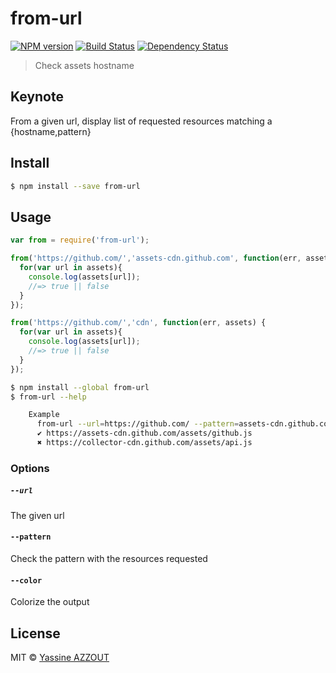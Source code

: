 # from-url
[![NPM version][npm-image]][npm-url] [![Build Status][travis-image]][travis-url] [![Dependency Status][daviddm-url]][daviddm-image]

> Check assets hostname

## Keynote

From a given url, display list of requested resources matching a {hostname,pattern}

## Install

```sh
$ npm install --save from-url
```


## Usage

```js
var from = require('from-url');

from('https://github.com/','assets-cdn.github.com', function(err, assets) {
  for(var url in assets){
    console.log(assets[url]);
    //=> true || false
  }
});

from('https://github.com/','cdn', function(err, assets) {
  for(var url in assets){
    console.log(assets[url]);
    //=> true || false
  }
});
```

```sh
$ npm install --global from-url
$ from-url --help

    Example
      from-url --url=https://github.com/ --pattern=assets-cdn.github.com
      ✔︎ https://assets-cdn.github.com/assets/github.js
      ✖ https://collector-cdn.github.com/assets/api.js

```

### Options

##### `--url`

The given url

#### `--pattern`

Check the pattern with the resources requested

#### `--color`

Colorize the output

## License

MIT © [Yassine AZZOUT](yass.io)


[npm-url]: https://npmjs.org/package/from-url
[npm-image]: https://badge.fury.io/js/from-url.svg
[travis-url]: https://travis-ci.org/92bondstreet/from-url
[travis-image]: https://travis-ci.org/92bondstreet/from-url.svg?branch=master
[daviddm-url]: https://david-dm.org/92bondstreet/from-url.svg?theme=shields.io
[daviddm-image]: https://david-dm.org/92bondstreet/from-url
